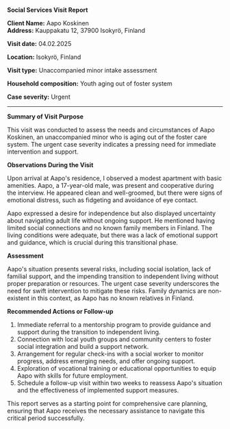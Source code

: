 **Social Services Visit Report**

**Client Name:** Aapo Koskinen  
**Address:** Kauppakatu 12, 37900 Isokyrö, Finland

**Visit date:** 04.02.2025

**Location:** Isokyrö, Finland

**Visit type:** Unaccompanied minor intake assessment

**Household composition:** Youth aging out of foster system

**Case severity:** Urgent

---

**Summary of Visit Purpose**

This visit was conducted to assess the needs and circumstances of Aapo Koskinen, an unaccompanied minor who is aging out of the foster care system. The urgent case severity indicates a pressing need for immediate intervention and support.

**Observations During the Visit**

Upon arrival at Aapo's residence, I observed a modest apartment with basic amenities. Aapo, a 17-year-old male, was present and cooperative during the interview. He appeared clean and well-groomed, but there were signs of emotional distress, such as fidgeting and avoidance of eye contact.

Aapo expressed a desire for independence but also displayed uncertainty about navigating adult life without ongoing support. He mentioned having limited social connections and no known family members in Finland. The living conditions were adequate, but there was a lack of emotional support and guidance, which is crucial during this transitional phase.

**Assessment**

Aapo's situation presents several risks, including social isolation, lack of familial support, and the impending transition to independent living without proper preparation or resources. The urgent case severity underscores the need for swift intervention to mitigate these risks. Family dynamics are non-existent in this context, as Aapo has no known relatives in Finland.

**Recommended Actions or Follow-up**

1. Immediate referral to a mentorship program to provide guidance and support during the transition to independent living.
2. Connection with local youth groups and community centers to foster social integration and build a support network.
3. Arrangement for regular check-ins with a social worker to monitor progress, address emerging needs, and offer ongoing support.
4. Exploration of vocational training or educational opportunities to equip Aapo with skills for future employment.
5. Schedule a follow-up visit within two weeks to reassess Aapo's situation and the effectiveness of implemented support measures.

This report serves as a starting point for comprehensive care planning, ensuring that Aapo receives the necessary assistance to navigate this critical period successfully.